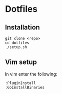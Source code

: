 # Dotfiles

## Installation
```{bash}
git clone <repo>
cd dotfiles 
./setup.sh
```

## Vim setup
In vim enter the following:
```
:PluginInstall
:GoInstallBinaries
```
